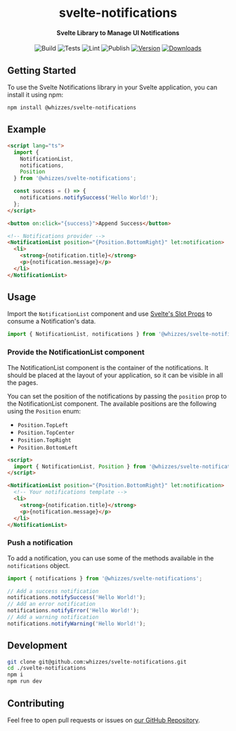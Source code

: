 <div>
  <h1 align="center">svelte-notifications</h1>
  <h4 align="center">
    Svelte Library to Manage UI Notifications
  </h4>
</div>

<div align="center">

![Build](https://github.com/whizzes/svelte-notifications/workflows/build/badge.svg)
![Tests](https://github.com/whizzes/svelte-notifications/workflows/test/badge.svg)
![Lint](https://github.com/whizzes/svelte-notifications/workflows/lint/badge.svg)
![Publish](https://github.com/whizzes/svelte-notifications/workflows/publish/badge.svg)
[![Version](https://img.shields.io/npm/v/@whizzes/svelte-notifications.svg?style=flat)](https://www.npmjs.com/package/@whizzes/svelte-notifications)
[![Downloads](https://img.shields.io/npm/dm/@whizzes/svelte-notifications.svg?style=flat)](https://www.npmjs.com/package/@whizzes/svelte-notifications)

</div>

## Getting Started

To use the Svelte Notifications library in your Svelte application, you can install it using npm:

```bash
npm install @whizzes/svelte-notifications
```

## Example

```html
<script lang="ts">
  import {
    NotificationList,
    notifications,
    Position
  } from '@whizzes/svelte-notifications';

  const success = () => {
    notifications.notifySuccess('Hello World!');
  };
</script>

<button on:click="{success}">Append Success</button>

<!-- Notifications provider -->
<NotificationList position="{Position.BottomRight}" let:notification>
  <li>
    <strong>{notification.title}</strong>
    <p>{notification.message}</p>
  </li>
</NotificationList>
```

## Usage

Import the `NotificationList` component and use [Svelte's Slot Props](https://svelte.dev/tutorial/slot-props) to
consume a Notification's data.

```javascript
import { NotificationList, notifications } from '@whizzes/svelte-notifications';
```

### Provide the NotificationList component

The NotificationList component is the container of the notifications. It should be placed at the layout of your application, so it can be visible in all the pages.

You can set the position of the notifications by passing the `position` prop to the NotificationList component. The available positions are the following using the `Position` enum:

- `Position.TopLeft`
- `Position.TopCenter`
- `Position.TopRight`
- `Position.BottomLeft`

```html
<script>
  import { NotificationList, Position } from '@whizzes/svelte-notifications';
</script>

<NotificationList position="{Position.BottomRight}" let:notification>
  <!-- Your notifications template -->
  <li>
    <strong>{notification.title}</strong>
    <p>{notification.message}</p>
  </li>
</NotificationList>
```

### Push a notification

To add a notification, you can use some of the methods available in the `notifications` object.

```javascript
import { notifications } from '@whizzes/svelte-notifications';

// Add a success notification
notifications.notifySuccess('Hello World!');
// Add an error notification
notifications.notifyError('Hello World!');
// Add a warning notification
notifications.notifyWarning('Hello World!');
```

## Development

```bash
git clone git@github.com:whizzes/svelte-notifications.git
cd ./svelte-notifications
npm i
npm run dev
```

## Contributing

Feel free to open pull requests or issues on [our GitHub Repository][1].

[1]: https://github.com/whizzes/svelte-notifications
